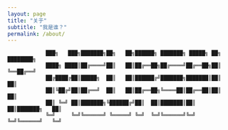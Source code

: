 ```yaml
---
layout: page
title: "关于"
subtitle: "我是谁？"
permalink: /about/
---
```




~~~
            ███╗   ███╗███████╗██╗   ██╗██████╗ ███████╗ █████╗ ██╗     ████████╗
            ████╗ ████║██╔════╝██║   ██║██╔══██╗██╔════╝██╔══██╗██║     ╚══██╔══╝
            ██╔████╔██║█████╗  ██║   ██║██████╔╝███████╗███████║██║        ██║   
            ██║╚██╔╝██║██╔══╝  ██║   ██║██╔══██╗╚════██║██╔══██║██║        ██║   
            ██║ ╚═╝ ██║███████╗╚██████╔╝██║  ██║███████║██║  ██║███████╗   ██║   
            ╚═╝     ╚═╝╚══════╝ ╚═════╝ ╚═╝  ╚═╝╚══════╝╚═╝  ╚═╝╚══════╝   ╚═╝   
~~~                                                                     

                                                                     


                                                                     



